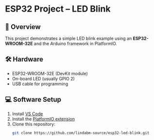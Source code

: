 # ESP32 Project – LED Blink

## 🔎 Overview
This project demonstrates a simple LED blink example using an **ESP32-WROOM-32E** and the Arduino framework in PlatformIO.

## 🛠️ Hardware
- ESP32-WROOM-32E (DevKit module)
- On-board LED (usually GPIO 2)
- USB cable for programming

## 💻 Software Setup
1. Install [VS Code](https://code.visualstudio.com/)  
2. Install the [PlatformIO extension](https://platformio.org/install/ide?install=vscode)  
3. Clone this repository:
   ```bash
   git clone https://github.com/lindabm-source/esp32-led-blink.git
